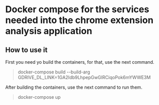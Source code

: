 # Docker compose for the services needed into the chrome extension analysis application
## How to use it
First you need yo build the containers, for that, use the next command.
> docker-compose build --build-arg GDRIVE_DL_LINK=1GA2Idb9LhpepGwGIRCiqoPok6mYWWE3M

After building the containers, use the next command to run them.
> docker-compose up
